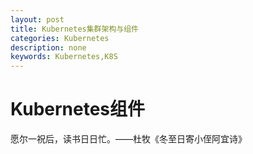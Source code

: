 ```yaml
---
layout: post
title: Kubernetes集群架构与组件
categories: Kubernetes
description: none
keywords: Kubernetes,K8S
---
```

# Kubernetes组件
愿尔一祝后，读书日日忙。——杜牧《冬至日寄小侄阿宜诗》    
